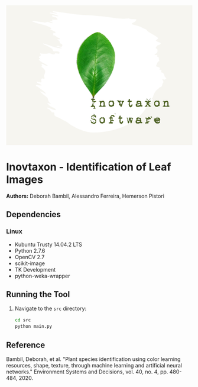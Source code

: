 ![name-of-you-image](https://github.com/DeborahBambil/figs/blob/main/inovtaxon2.png?raw=true)

# Inovtaxon - Identification of Leaf Images

**Authors:** Deborah Bambil, Alessandro Ferreira, Hemerson Pistori

## Dependencies

### Linux
- Kubuntu Trusty 14.04.2 LTS
- Python 2.7.6
- OpenCV 2.7
- scikit-image
- TK Development
- python-weka-wrapper

## Running the Tool

1. Navigate to the `src` directory:
   ```bash
   cd src
   python main.py

## Reference
Bambil, Deborah, et al. "Plant species identification using color learning resources, shape, texture, through machine learning and artificial neural networks." Environment Systems and Decisions, vol. 40, no. 4, pp. 480-484, 2020.
